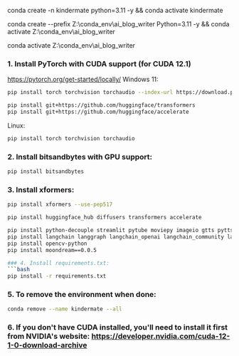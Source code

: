 
conda create -n kindermate python=3.11 -y && conda activate kindermate

conda create --prefix Z:\\conda_env\\ai_blog_writer Python=3.11 -y && conda activate Z:\conda_env\ai_blog_writer

conda activate Z:\conda_env\ai_blog_writer 

### 1. Install PyTorch with CUDA support (for CUDA 12.1)
https://pytorch.org/get-started/locally/
Windows 11:
```bash
pip install torch torchvision torchaudio --index-url https://download.pytorch.org/whl/cu121

pip install git+https://github.com/huggingface/transformers
pip install git+https://github.com/huggingface/accelerate
```
Linux:
```bash
pip install torch torchvision torchaudio
```
### 2. Install bitsandbytes with GPU support:
```bash
pip install bitsandbytes 
```

### 3. Install xformers:
```bash 
pip install xformers --use-pep517

pip install huggingface_hub diffusers transformers accelerate
```

```bash
pip install python-decouple streamlit pytube moviepy imageio gtts pyttsx3
pip install langchain langgraph langchain_openai langchain_community langchain-ollama langchain-experimental
pip install opencv-python
pip install moondream==0.0.5

### 4. Install requirements.txt:
```bash
pip install -r requirements.txt
```

### 5. To remove the environment when done:
```bash
conda remove --name kindermate --all
```

### 6. If you don't have CUDA installed, you'll need to install it first from NVIDIA's website: https://developer.nvidia.com/cuda-12-1-0-download-archive